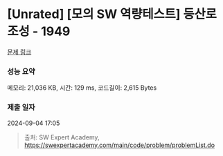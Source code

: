 # [Unrated] [모의 SW 역량테스트] 등산로 조성 - 1949 

[문제 링크](https://swexpertacademy.com/main/code/problem/problemDetail.do?contestProbId=AV5PoOKKAPIDFAUq) 

### 성능 요약

메모리: 21,036 KB, 시간: 129 ms, 코드길이: 2,615 Bytes

### 제출 일자

2024-09-04 17:05



> 출처: SW Expert Academy, https://swexpertacademy.com/main/code/problem/problemList.do